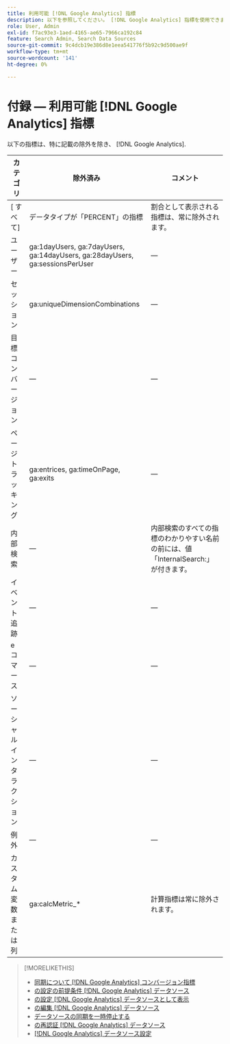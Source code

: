 ```yaml
---
title: 利用可能 [!DNL Google Analytics] 指標
description: 以下を参照してください。 [!DNL Google Analytics] 指標を使用できます。
role: User, Admin
exl-id: f7ac93e3-1aed-4165-ae65-7966ca192c84
feature: Search Admin, Search Data Sources
source-git-commit: 9c4dcb19e386d8e1eea541776f5b92c9d500ae9f
workflow-type: tm+mt
source-wordcount: '141'
ht-degree: 0%

---
```


# 付録 — 利用可能 [!DNL Google Analytics] 指標

以下の指標は、特に記載の除外を除き、 [!DNL Google Analytics].

<!-- Notes as FYI to self:
>[!NOTE]
>
>* For some of these metrics, [!DNL Google] assigns the friendly name, and the name is consistent. For some metrics, the advertiser assigns the friendly name in [!DNL Google Analytics], and the name has a dynamic value.
>* Some metrics are assigned at the property level, and others are assigned at the view level.
-->

| カテゴリ | 除外済み | コメント |
| ---- | ---- | ---- |
| \[ すべて\] | データタイプが「PERCENT」の指標 | 割合として表示される指標は、常に除外されます。 |
| ユーザー | ga:1dayUsers, ga:7dayUsers, ga:14dayUsers, ga:28dayUsers, ga:sessionsPerUser | — |
| セッション | ga:uniqueDimensionCombinations | — |
| 目標コンバージョン | — | — |
| ページトラッキング | ga:entrices, ga:timeOnPage, ga:exits | — |
| 内部検索 | — | 内部検索のすべての指標のわかりやすい名前の前には、値「InternalSearch:」が付きます。 |
| イベント追跡 | — | — |
| e コマース | — | — |
| ソーシャルインタラクション | — | — |
| 例外 | — | — |
| カスタム変数または列 | ga:calcMetric_* | 計算指標は常に除外されます。 |

>[!MORELIKETHIS]
>
>* [同期について [!DNL Google Analytics] コンバージョン指標](data-source-about.md)
>* [の設定の前提条件 [!DNL Google Analytics] データソース](data-source-prerequisites.md)
>* [の設定 [!DNL Google Analytics] データソースとして表示](data-source-configure.md)
>* [の編集 [!DNL Google Analytics] データソース](data-source-edit.md)
>* [データソースの同期を一時停止する](data-source-pause.md)
>* [の再認証 [!DNL Google Analytics] データソース](data-source-reauthenticate.md)
>* [[!DNL Google Analytics] データソース設定](data-source-settings.md)
